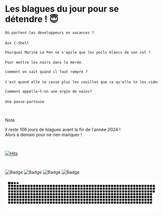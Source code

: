 
<h1>Les blagues du jour pour se détendre ! 😇</h1>

```diff
Où partent les développeurs en vacances ?

Aux C-Shell
```

```diff
Pourquoi Marine Le Pen ne s'épile que les poils blancs de son cul ?

Pour mettre les noirs dans la merde.
```

```diff
Comment on sait quand il faut rompre ?

C'est quand elle te casse plus les couilles que ce qu'elle te les vides.
```

```diff
Comment appelle-t-on une orgie de nains?

Une passe-partouze
```

<br/>

> [!NOTE]
> Il reste 106 jours de blagues avant la fin de l'année 2024 ! <br/>
> Alors à demain pour ne rien manquer !

<br/>


[![Hits](https://hits.seeyoufarm.com/api/count/incr/badge.svg?url=https%3A%2F%2Fgithub.com%2FClems02%2Fhit-counter&count_bg=%23003E80&title_bg=%235C9FE1&icon=powershell.svg&icon_color=%23FFFFFF&title=Visite&edge_flat=false)](https://hits.seeyoufarm.com)


<br/>


![Badge](https://img.shields.io/badge/Last%20updated%20on-white?style=for-the-badge&logo=clockify)   ![Badge](https://img.shields.io/badge/17/09-white?style=for-the-badge) ![Badge](https://img.shields.io/badge/at-white?style=for-the-badge) ![Badge](https://img.shields.io/badge/02:35-white?style=for-the-badge)


<p align="center">
 <img width="1000" src="assets/github-snake.svg" alt="snake"/>
</p>
